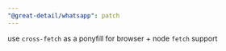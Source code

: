 ```yaml
---
"@great-detail/whatsapp": patch
---
```


use `cross-fetch` as a ponyfill for browser + node `fetch` support

